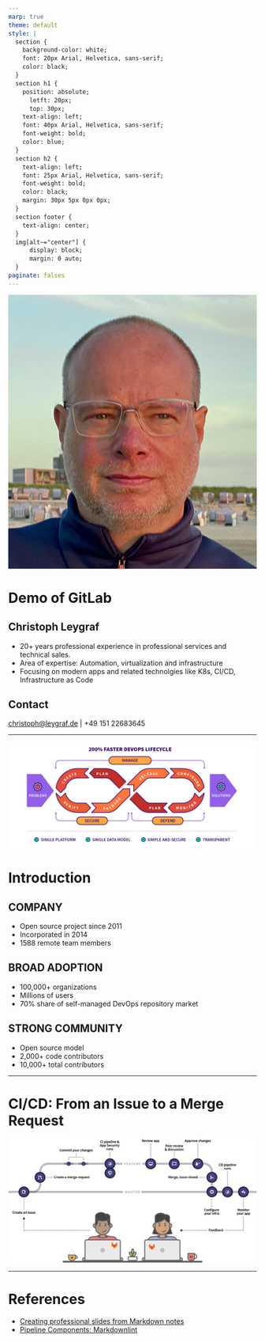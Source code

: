 ```yaml
---
marp: true
theme: default
style: |
  section {
    background-color: white;
    font: 20px Arial, Helvetica, sans-serif;
    color: black;
  }
  section h1 {
    position: absolute;
      letft: 20px;
      top: 30px; 
    text-align: left;
    font: 40px Arial, Helvetica, sans-serif;
    font-weight: bold;
    color: blue;
  }
  section h2 {
    text-align: left;
    font: 25px Arial, Helvetica, sans-serif;
    font-weight: bold;
    color: black;
    margin: 30px 5px 0px 0px;
  }
  section footer {
    text-align: center;
  }
  img[alt~="center"] {
      display: block;
      margin: 0 auto;
  }
paginate: falses
---
```

![bg right 100%](assets/image7.jpeg)

# Demo of GitLab

## Christoph Leygraf

- 20+ years professional experience in professional services and technical sales.
- Area of expertise: Automation, virtualization and infrastructure
- Focusing on modern apps and related technolgies like K8s, CI/CD, Infrastructure as Code

## Contact

christoph@leygraf.de | +49 151 22683645

---
![bg right 100%](assets/image5.png)

<!-- _footer: 'All as of 2022-07-09 and based on https://about.gitlab.com/company/' -->

# Introduction

## COMPANY

- Open source project since 2011
- Incorporated in 2014 
- 1588 remote team members

## BROAD ADOPTION

- 100,000+ organizations
- Millions of users
- 70% share of self-managed DevOps repository market

## STRONG COMMUNITY

- Open source model 
- 2,000+ code contributors
- 10,000+ total contributors

---

# CI/CD: From an Issue to a Merge Request

![center](assets/image2.png)

---

# References

- [Creating professional slides from Markdown notes](https://davidgarcia.dev/posts/creating-professional-slides-from-markdown-notes/)
- [Pipeline Components: Markdownlint](https://gitlab.com/pipeline-components/markdownlint)
